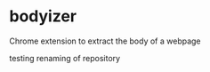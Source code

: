 bodyizer
========

Chrome extension to extract the body of a webpage

testing renaming of repository